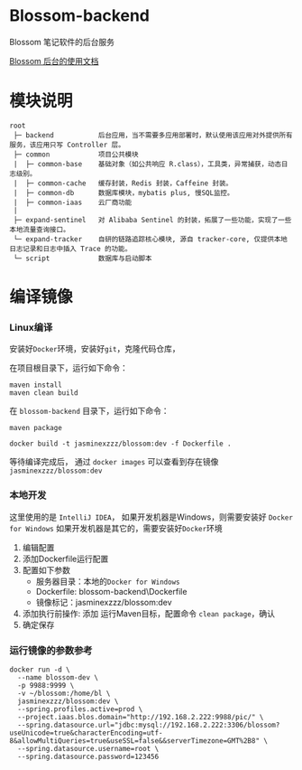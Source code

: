 # Blossom-backend

Blossom 笔记软件的后台服务

[Blossom 后台的使用文档](https://www.wangyunf.com/blossom-doc/doc/backend)

# 模块说明

```
root
 ├─ backend           后台应用，当不需要多应用部署时，默认使用该应用对外提供所有服务，该应用只写 Controller 层。
 ├─ common            项目公共模块
 |  ├─ common-base    基础对象（如公共响应 R.class），工具类，异常捕获，动态日志级别。
 |  ├─ common-cache   缓存封装，Redis 封装，Caffeine 封装。
 |  ├─ common-db      数据库模块，mybatis plus, 慢SQL监控。
 |  ├─ common-iaas    云厂商功能
 | 
 ├─ expand-sentinel   对 Alibaba Sentinel 的封装，拓展了一些功能，实现了一些本地流量查询接口。
 └─ expand-tracker    自研的链路追踪核心模块, 源自 tracker-core, 仅提供本地日志记录和日志中插入 Trace 的功能。
 └─ script            数据库与启动脚本
```

# 编译镜像

### Linux编译

安装好`Docker`环境，安装好`git`，克隆代码仓库，

在项目根目录下，运行如下命令：

```shell
maven install
maven clean build
```

在 `blossom-backend` 目录下，运行如下命令：

```shell
maven package
```

```shell
docker build -t jasminexzzz/blossom:dev -f Dockerfile .
```

等待编译完成后，
通过 `docker images` 可以查看到存在镜像 `jasminexzzz/blossom:dev`

### 本地开发

这里使用的是 `IntelliJ IDEA`，
如果开发机器是Windows，则需要安装好 `Docker for Windows`
如果开发机器是其它的，需要安装好`Docker`环境

1. 编辑配置
2. 添加Dockerfile运行配置
3. 配置如下参数
   - 服务器目录：本地的`Docker for Windows`
   - Dockerfile: blossom-backend\Dockerfile
   - 镜像标记：jasminexzzz/blossom:dev
4. 添加执行前操作: 添加 运行Maven目标，配置命令 `clean package`，确认
5. 确定保存

### 运行镜像的参数参考

```shell
docker run -d \
  --name blossom-dev \
  -p 9988:9999 \
  -v ~/blossom:/home/bl \
  jasminexzzz/blossom:dev \
  --spring.profiles.active=prod \
  --project.iaas.blos.domain="http://192.168.2.222:9988/pic/" \
  --spring.datasource.url="jdbc:mysql://192.168.2.222:3306/blossom?useUnicode=true&characterEncoding=utf-8&allowMultiQueries=true&useSSL=false&&serverTimezone=GMT%2B8" \
  --spring.datasource.username=root \
  --spring.datasource.password=123456 
```